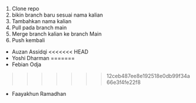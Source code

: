 1. Clone repo
2. bikin branch baru sesuai nama kalian
3. Tambahkan nama kalian
4. Pull pada branch main
5. Merge branch kalian ke branch Main
6. Push kembali

- Auzan Assidqi
<<<<<<< HEAD
- Yoshi Dharman
=======
- Febian Odja
>>>>>>> 12ceb487ee8e192518e0db99f34a66e3f4fe22f8
- Faayakhun Ramadhan
